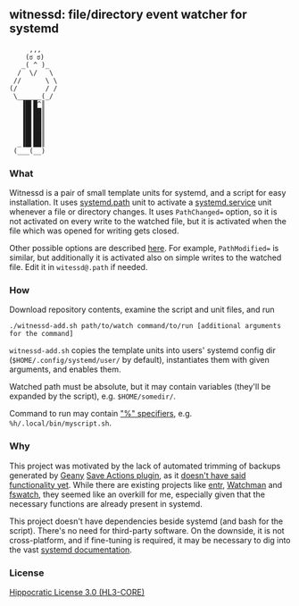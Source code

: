 ## witnessd: file/directory event watcher for systemd ##
```
     ,,,
    (ಠ ಠ)
   _( ^ )_
  /  \/   \
 //      \ \
(/       / /
 \______(_/
   ▐█▌█^║
   ▐█▌██║
   ▐█▌██║
   ▐█▌██║
   ▐█▌██║
  _▐█▌██║
 (___(__)
```

### What ###

Witnessd is a pair of small template units for systemd, and a script for easy installation. It uses [systemd.path](https://www.freedesktop.org/software/systemd/man/systemd.path.html) unit to activate a [systemd.service](https://www.freedesktop.org/software/systemd/man/systemd.service.html) unit whenever a file or directory changes. It uses `PathChanged=` option, so it is not activated on every write to the watched file, but it is activated when the file which was opened for writing gets closed.

Other possible options are described [here](https://www.freedesktop.org/software/systemd/man/systemd.path.html#Options). For example, `PathModified=` is similar, but additionally it is activated also on simple writes to the watched file. Edit it in `witessd@.path` if needed.

### How ###

Download repository contents, examine the script and unit files, and run
```
./witnessd-add.sh path/to/watch command/to/run [additional arguments for the command]
```
`witnessd-add.sh` copies the template units into users' systemd config dir (`$HOME/.config/systemd/user/` by default), instantiates them with given arguments, and enables them.

Watched path must be absolute, but it may contain variables (they'll be expanded by the script), e.g. `$HOME/somedir/`.

Command to run may contain ["%" specifiers](https://www.freedesktop.org/software/systemd/man/systemd.unit.html#Specifiers), e.g. `%h/.local/bin/myscript.sh`.

### Why ###

This project was motivated by the lack of automated trimming of backups generated by [Geany](https://geany.org/) [Save Actions plugin](https://wiki.geany.org/config/all_you_never_wanted_to_know_about_file_saving#backup_copy), as it [doesn't have said functionality yet](https://github.com/geany/geany/issues/1491). While there are existing projects like [entr](http://eradman.com/entrproject/), [Watchman](https://facebook.github.io/watchman/) and [fswatch](https://emcrisostomo.github.io/fswatch/), they seemed like an overkill for me, especially given that the necessary functions are already present in systemd.

This project doesn't have dependencies beside systemd (and bash for the script). There's no need for third-party software. On the downside, it is not cross-platform, and if fine-tuning is required, it may be necessary to dig into the vast [systemd documentation](https://www.freedesktop.org/software/systemd/man/systemd.path.html).

### License ###

[Hippocratic License 3.0 (HL3-CORE)](https://github.com/roadkell/witnessd/blob/main/LICENSE.md)
